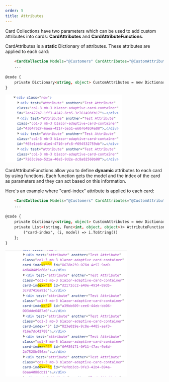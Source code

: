 ```yaml
---
order: 5
title: Attributes
---
```


Card Collections have two parameters which can be used to add custom attributes into cards: **CardAttributes** and **CardAttributeFunctions**. 

CardAttributes is a **static** Dictionary of attributes. These attributes are applied to each card:

```html {.line-numbers}
    <CardCollection Models="@Customers" CardAttributes="@CustomAttributes"></CardCollection>
    ...

@code {
    private Dictionary<string, object> CustomAttributes = new Dictionary<string, object>() { { "test", "attribute" }, { "Another", "Test Attribute" } };
}    
```

![](2019-10-16-09-09-00.png)


CardAttributeFunctions allow you to define **dynamic** attributes to each card by using functions. Each function gets the model and the index of the card as parameters and they can act based on this information.

Here's an example where "card-index" attribute is applied to each card:

```html {.line-numbers}
    <CardCollection Models="@Customers" CardAttributes="@CustomAttributes" CardAttributeFunctions="@AttributeFunctions"></CardCollection>
    ...

@code {
    private Dictionary<string, object> CustomAttributes = new Dictionary<string, object>() { { "test", "attribute" }, { "Another", "Test Attribute" } };
    private List<(string, Func<int, object, object>)> AttributeFunctions = new List<(string, Func<int, object, object>)>() {
        ("card-index", (i, model) => i.ToString())
    };
}    
```

![](2019-10-16-09-12-47.png)